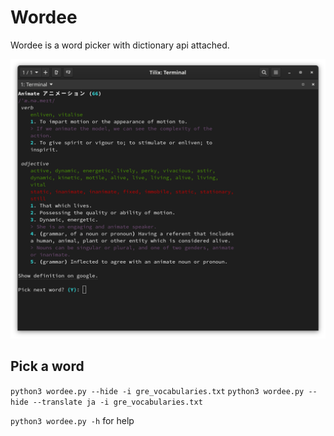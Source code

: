 # Wordee
Wordee is a word picker with dictionary api attached.

![](/imgs/screenshot_2.png)

## Pick a word
``python3 wordee.py --hide -i gre_vocabularies.txt``
``python3 wordee.py --hide --translate ja -i gre_vocabularies.txt``

``python3 wordee.py -h`` for help